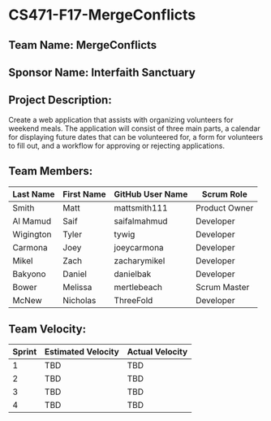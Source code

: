 # CS471-F17-MergeConflicts

## Team Name: MergeConflicts

## Sponsor Name: Interfaith Sanctuary

## Project Description:
Create a web application that assists with organizing volunteers for weekend meals. The application will consist of three main parts, a calendar for displaying future dates that can be volunteered for, a form for volunteers to fill out, and a workflow for approving or rejecting applications.

## Team Members:

Last Name       | First Name      | GitHub User Name     | Scrum Role
--------------- | --------------- | -------------------- | ---------------
Smith           | Matt            | mattsmith111         | Product Owner
Al Mamud        | Saif            | saifalmahmud         | Developer
Wigington       | Tyler           | tywig                | Developer
Carmona         | Joey            | joeycarmona          | Developer
Mikel           | Zach            | zacharymikel         | Developer
Bakyono         | Daniel          | danielbak            | Developer
Bower           | Melissa         | mertlebeach          | Scrum Master
McNew           | Nicholas        | ThreeFold            | Developer

## Team Velocity:

Sprint | Estimated Velocity | Actual Velocity
------ | ------------------ | ---------------
1      | TBD                | TBD
2      | TBD                | TBD
3      | TBD                | TBD
4      | TBD                | TBD

